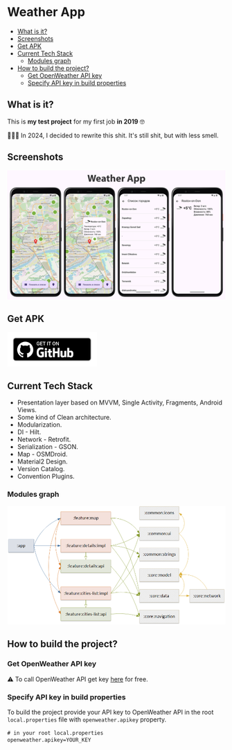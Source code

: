 # Weather App

-   [What is it?](#what-is-it)
-   [Screenshots](#screenshots)
-   [Get APK](#get-apk)
-   [Current Tech Stack](#current-tech-stack)
    -   [Modules graph](#modules-graph)
-   [How to build the project?](#how-to-build-the-project)
    -   [Get OpenWeather API key](#get-openweather-api-key)
    -   [Specify API key in build properties](#specify-api-key-in-build-properties)

## What is it?

This is **my test project** for my first job **in 2019** 🤓

👨🏻‍💻 In 2024, I decided to rewrite this shit. It's still shit, but with less smell.

## Screenshots

![Weather app screenshots: Map screen, Map screen with opened city Marker, Cities list, City details](docs/screenshots/main-screenshot.jpg)

## Get APK

[<img src="docs/images/badge-github.png" alt="Get it on GitHub" height="80">](https://github.com/DaniilPavlenko/weather/releases)

## Current Tech Stack

-   Presentation layer based on MVVM, Single Activity, Fragments, Android Views.
-   Some kind of Clean architecture.
-   Modularization.
-   DI - Hilt.
-   Network - Retrofit.
-   Serialization - GSON.
-   Map - OSMDroid.
-   Material2 Design.
-   Version Catalog.
-   Convention Plugins.

### Modules graph

![Project modules graph](docs/images/modules-graph.png)

## How to build the project?

### Get OpenWeather API key

⚠️ To call OpenWeather API get key [here](https://home.openweathermap.org/api_keys) for free.

### Specify API key in build properties

To build the project provide your API key to OpenWeather API in the root `local.properties` file
with `openweather.apikey` property.

```properties
# in your root local.properties
openweather.apikey=YOUR_KEY
```
